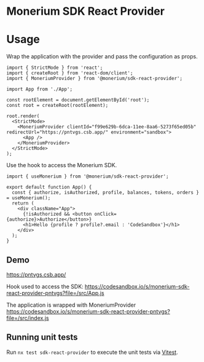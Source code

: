# Monerium SDK React Provider

# Usage

Wrap the application with the provider and pass the configuration as props.

```tsx
import { StrictMode } from 'react';
import { createRoot } from 'react-dom/client';
import { MoneriumProvider } from '@monerium/sdk-react-provider';

import App from './App';

const rootElement = document.getElementById('root');
const root = createRoot(rootElement);

root.render(
  <StrictMode>
    <MoneriumProvider clientId="f99e629b-6dca-11ee-8aa6-5273f65ed05b" redirectUrl="https://pntvgs.csb.app/" environment="sandbox">
      <App />
    </MoneriumProvider>
  </StrictMode>
);
```

Use the hook to access the Monerium SDK.

```tsx
import { useMonerium } from '@monerium/sdk-react-provider';

export default function App() {
  const { authorize, isAuthorized, profile, balances, tokens, orders } = useMonerium();
  return (
    <div className="App">
      {!isAuthorized && <button onClick={authorize}>Authorize</button>}
      <h1>Hello {profile ? profile?.email : 'CodeSandbox'}</h1>
    </div>
  );
}
```

## Demo

https://pntvgs.csb.app/

Hook used to access the SDK: https://codesandbox.io/s/monerium-sdk-react-provider-pntvgs?file=/src/App.js

The application is wrapped with MoneriumProvider
https://codesandbox.io/s/monerium-sdk-react-provider-pntvgs?file=/src/index.js

## Running unit tests

Run `nx test sdk-react-provider` to execute the unit tests via [Vitest](https://vitest.dev/).
